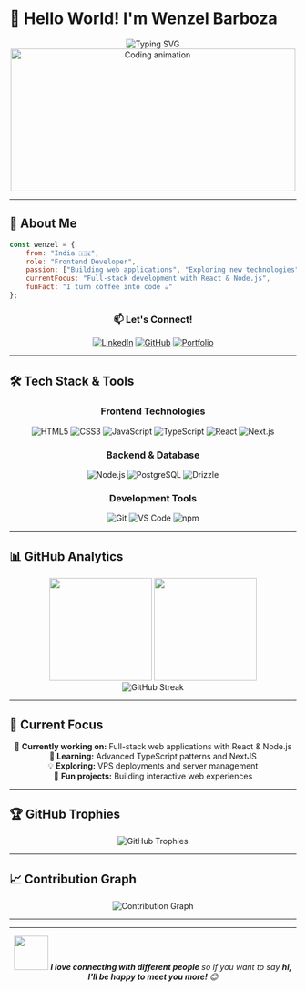 # 👋 Hello World! I'm Wenzel Barboza

<div align="center">
  <img src="https://readme-typing-svg.herokuapp.com?font=Fira+Code&weight=600&size=28&duration=4000&pause=1000&color=6366F1&center=true&vCenter=true&multiline=true&repeat=false&width=600&height=100&lines=Front+End+Developer;Building+Beautiful+Web+Experiences" alt="Typing SVG" />
</div>

<div align="center">
  <img src="https://media.giphy.com/media/Y4ak9Ki2GZCbJxAnJD/giphy.gif" width="500" height="250" alt="Coding animation"/>
</div>

---

## 🚀 About Me

```javascript
const wenzel = {
    from: "India 🇮🇳",
    role: "Frontend Developer",
    passion: ["Building web applications", "Exploring new technologies", "Clean code"],
    currentFocus: "Full-stack development with React & Node.js",
    funFact: "I turn coffee into code ☕"
};
```

<div align="center">
  
### 📫 Let's Connect!
  
[![LinkedIn](https://img.shields.io/badge/LinkedIn-0077B5?style=for-the-badge&logo=linkedin&logoColor=white)](https://www.linkedin.com/in/wenzel-barboza-89288a219)
[![GitHub](https://img.shields.io/badge/GitHub-100000?style=for-the-badge&logo=github&logoColor=white)](https://github.com/wenzelbarboza)
[![Portfolio](https://img.shields.io/badge/Portfolio-FF5722?style=for-the-badge&logo=todoist&logoColor=white)](https://www.wenzelbarboza.com)

</div>

---

## 🛠️ Tech Stack & Tools

<div align="center">

### Frontend Technologies
![HTML5](https://img.shields.io/badge/HTML5-E34F26?style=for-the-badge&logo=html5&logoColor=white)
![CSS3](https://img.shields.io/badge/CSS3-1572B6?style=for-the-badge&logo=css3&logoColor=white)
![JavaScript](https://img.shields.io/badge/JavaScript-F7DF1E?style=for-the-badge&logo=javascript&logoColor=black)
![TypeScript](https://img.shields.io/badge/TypeScript-007ACC?style=for-the-badge&logo=typescript&logoColor=white)
![React](https://img.shields.io/badge/React-20232A?style=for-the-badge&logo=react&logoColor=61DAFB)
![Next.js](https://img.shields.io/badge/Next.js-000000?style=for-the-badge&logo=next.js&logoColor=white)

### Backend & Database
![Node.js](https://img.shields.io/badge/Node.js-43853D?style=for-the-badge&logo=node.js&logoColor=white)
![PostgreSQL](https://img.shields.io/badge/PostgreSQL-316192?style=for-the-badge&logo=postgresql&logoColor=white)
![Drizzle](https://img.shields.io/badge/Drizzle-C5F74F?style=for-the-badge&logo=drizzle&logoColor=black)

### Development Tools
![Git](https://img.shields.io/badge/Git-F05032?style=for-the-badge&logo=git&logoColor=white)
![VS Code](https://img.shields.io/badge/VS_Code-007ACC?style=for-the-badge&logo=visual-studio-code&logoColor=white)
![npm](https://img.shields.io/badge/npm-CB3837?style=for-the-badge&logo=npm&logoColor=white)

</div>

---

## 📊 GitHub Analytics

<div align="center">
  <img height="180em" src="https://github-readme-stats.vercel.app/api?username=wenzelbarboza&show_icons=true&theme=tokyonight&include_all_commits=true&count_private=true"/>
  <img height="180em" src="https://github-readme-stats.vercel.app/api/top-langs/?username=wenzelbarboza&layout=compact&langs_count=8&theme=tokyonight"/>
</div>

<div align="center">
  <img src="https://github-readme-streak-stats.herokuapp.com/?user=wenzelbarboza&theme=tokyonight" alt="GitHub Streak"/>
</div>

---

## 🎯 Current Focus

<div align="center">

🔭 **Currently working on:** Full-stack web applications with React & Node.js  
🌱 **Learning:** Advanced TypeScript patterns and NextJS  
💡 **Exploring:** VPS deployments and server management  
🎪 **Fun projects:** Building interactive web experiences

</div>

---

## 🏆 GitHub Trophies

<div align="center">
  <img src="https://github-profile-trophy.vercel.app/?username=wenzelbarboza&theme=tokyonight&no-frame=true&row=1&column=7" alt="GitHub Trophies"/>
</div>

---

## 📈 Contribution Graph

<div align="center">
  <img src="https://github-readme-activity-graph.vercel.app/graph?username=wenzelbarboza&theme=tokyo-night&hide_border=true&area=true" alt="Contribution Graph"/>
</div>

---
<!-- 
<div align="center">
  
### ✨ "Code is like humor. When you have to explain it, it's bad." ✨

<img src="https://komarev.com/ghpvc/?username=wenzelbarboza&color=blueviolet&style=for-the-badge&label=Profile+Views" alt="Profile Views"/>

</div> -->

---

<div align="center">
  <img src="https://media.giphy.com/media/LnQjpWaON8nhr21vNW/giphy.gif" width="60"> 
  <em><b>I love connecting with different people</b> so if you want to say <b>hi, I'll be happy to meet you more!</b> 😊</em>
</div>
